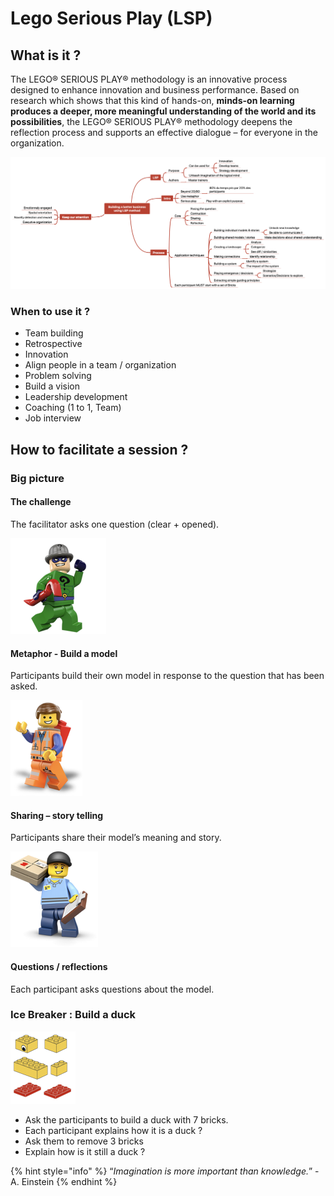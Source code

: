 # Lego Serious Play \(LSP\)

## What is it ?

The LEGO® SERIOUS PLAY® methodology is an innovative process designed to enhance innovation and business performance. Based on research which shows that this kind of hands-on, **minds-on learning produces a deeper, more meaningful understanding of the world and its possibilities**, the LEGO® SERIOUS PLAY® methodology deepens the reflection process and supports an effective dialogue – for everyone in the organization.

![](../../.gitbook/assets/image%20%28133%29.png)

### When to use it ?

* Team building
* Retrospective
* Innovation
* Align people in a team / organization
* Problem solving 
* Build a vision
* Leadership development
* Coaching \(1 to 1, Team\)
* Job interview

## How to facilitate a session ?

### Big picture

#### The challenge

The facilitator asks one question \(clear + opened\).

![](../../.gitbook/assets/image%20%28124%29.png)

#### Metaphor - Build a model

Participants build their own model in response to the question that has been asked.

![](../../.gitbook/assets/image%20%28130%29.png)

#### Sharing – story telling

Participants share their model’s meaning and story.

![](../../.gitbook/assets/image%20%28141%29.png)

#### Questions / reflections

Each participant asks questions about the model.

### Ice Breaker : Build a duck

![](../../.gitbook/assets/image%20%28125%29.png)

* Ask the participants to build a duck with 7 bricks.
* Each participant explains how it is a duck ?
* Ask them to remove 3 bricks 
* Explain how is it still a duck ?

{% hint style="info" %}
“_Imagination is more important than knowledge._” - A. Einstein
{% endhint %}



